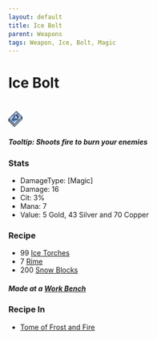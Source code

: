 ```yaml
---
layout: default
title: Ice Bolt
parent: Weapons
tags: Weapon, Ice, Bolt, Magic
---
```


# Ice Bolt
#
![Icon](https://raw.githubusercontent.com/RickLugtigheid/SupernovaMod/main/Items/Weapons/PreHardmode/IceBolt.png)

##### Tooltip: *Shoots fire to burn your enemies*

### Stats
- DamageType: [Magic]
- Damage: 16
- Cit: 3%
- Mana: 7
- Value: 5 Gold, 43 Silver and 70 Copper

### Recipe
- 99 [Ice Torches](https://terraria.gamepedia.com/Torches)
- 7 [Rime](https://ricklugtigheid.github.io/SupernovaMod/docs/materials/rime)
- 200 [Snow Blocks](https://terraria.fandom.com/wiki/Snow_Block)

##### Made at a [Work Bench](https://terraria.fandom.com/wiki/Work_Benches)


### Recipe In
- [Tome of Frost and Fire](https://ricklugtigheid.github.io/SupernovaMod/docs/items/weapons/tome_of_frost_and_fire)